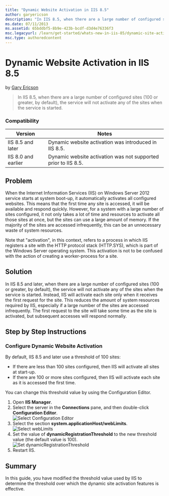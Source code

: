 ```yaml
---
title: "Dynamic Website Activation in IIS 8.5"
author: garyericson
description: "In IIS 8.5, when there are a large number of configured sites (100 or greater, by default), the service will not activate any of the sites when the service i..."
ms.date: 07/11/2013
ms.assetid: 65bddbf5-8b9e-423b-bcdf-d3d4e76336f3
msc.legacyurl: /learn/get-started/whats-new-in-iis-85/dynamic-site-activation-in-iis85
msc.type: authoredcontent
---
```

# Dynamic Website Activation in IIS 8.5

by [Gary Ericson](https://github.com/garyericson)

> In IIS 8.5, when there are a large number of configured sites (100 or greater, by default), the service will not activate any of the sites when the service is started.

### Compatibility

| Version | Notes |
| --- | --- |
| IIS 8.5 and later | Dynamic website activation was introduced in IIS 8.5. |
| IIS 8.0 and earlier | Dynamic website activation was not supported prior to IIS 8.5. |

<a id="TOC301258515"></a>

## Problem

When the Internet Information Services (IIS) on Windows Server 2012 service starts at system boot-up, it automatically activates all configured websites. This means that the first time any site is accessed, it will be available and respond quickly. However, for a system with a large number of sites configured, it not only takes a lot of time and resources to activate all those sites at once, but the sites can use a large amount of memory. If the majority of the sites are accessed infrequently, this can be an unnecessary waste of system resources.

Note that &quot;activation&quot;, in this context, refers to a process in which IIS registers a site with the HTTP protocol stack (HTTP.SYS), which is part of the Windows Server operating system. This activation is not to be confused with the action of creating a worker-process for a site.

<a id="TOC301258516"></a>

## Solution

In IIS 8.5 and later, when there are a large number of configured sites (100 or greater, by default), the service will not activate any of the sites when the service is started. Instead, IIS will activate each site only when it receives the first request for the site. This reduces the amount of system resources required by IIS, especially if a large number of the sites are accessed infrequently. The first request to the site will take some time as the site is activated, but subsequent accesses will respond normally.

<a id="TOC301258517"></a>

## Step by Step Instructions

### Configure Dynamic Website Activation

By default, IIS 8.5 and later use a threshold of 100 sites:

- If there are less than 100 sites configured, then IIS will activate all sites at start-up.
- If there are 100 or more sites configured, then IIS will activate each site as it is accessed the first time.

You can change this threshold value by using the Configuration Editor.

1. Open **IIS Manager**.
2. Select the server in the **Connections** pane, and then double-click **Configuration Editor**.  
    ![Select Configuration Editor](dynamic-site-activation-in-iis85/_static/image1.jpg)
3. Select the section **system.applicationHost/webLimits**.  
    ![Select webLimits](dynamic-site-activation-in-iis85/_static/image2.jpg)
4. Set the value of **dynamicRegistrationThreshold** to the new threshold value (the default value is 100).  
    ![Set dynamicRegistrationThreshold](dynamic-site-activation-in-iis85/_static/image3.jpg)
5. Restart IIS.

<a id="TOC301258518"></a>

## Summary

In this guide, you have modified the threshold value used by IIS to determine the threshold over which the dynamic site activation features is effective.

